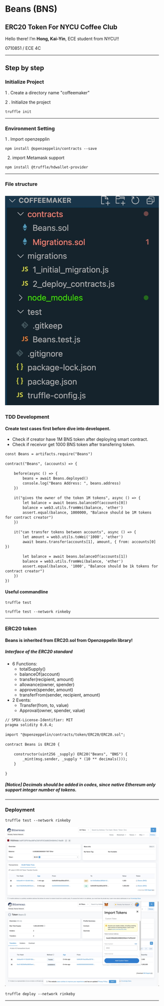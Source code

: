 # Beans (BNS)
## ERC20 Token For NYCU Coffee Club

Hello there! I’m **Hong, Kai-Yin**, ECE student from NYCU!!

0710851 / ECE 4C

---

## Step by step

### Initialize Project
1 . Create a directory name "coffeemaker"

2 . Initialize the project

```
truffle init
```
---
### Environment Setting
1 . Import openzepplin

```
npm install @openzeppelin/contracts --save
```

2. import Metamask support

```
npm install @truffle/hdwallet-provider
```
---
### File structure
![](./public/file_structure.jpg)
---
### TDD Development
#### Create test cases first before dive into developent.
 - Check if creator have 1M BNS token after deploying smart contract.
 - Check if receivor get 1000 BNS token after transfering token.

```
const Beans = artifacts.require("Beans")

contract("Beans", (accounts) => {

    before(async () => {
        beans = await Beans.deployed()
        console.log("Beans Address: ", beans.address)
    })

    it("gives the owner of the token 1M tokens", async () => {
        let balance = await beans.balanceOf(accounts[0])
        balance = web3.utils.fromWei(balance, 'ether')
        assert.equal(balance, 1000000, "Balance should be 1M tokens for contract creator")
    })

    it("can transfer tokens between accounts", async () => {
        let amount = web3.utils.toWei('1000', 'ether')
        await beans.transfer(accounts[1], amount, { from: accounts[0] })

        let balance = await beans.balanceOf(accounts[1])
        balance = web3.utils.fromWei(balance, 'ether')
        assert.equal(balance, '1000', "Balance should be 1k tokens for contract creator")
    })
})
```
#### Useful commandline

```
truffle test

```
```
truffle test --network rinkeby
```
---
### ERC20 token

#### Beans is inherited from ERC20.sol from Openzeppelin library!
##### Interface of the ERC20 standard
- 6 Functions:
	- totalSupply()
	- balanceOf(account)
	- transfer(recipient, amount)
	- allowance(owner, spender)
	- approve(spender, amount)
	- transferFrom(sender, recipient, amount)
- 2 Events:
	- Transfer(from, to, value)
	- Approval(owner, spender, value)

```
// SPDX-License-Identifier: MIT
pragma solidity 0.8.4;

import "@openzeppelin/contracts/token/ERC20/ERC20.sol";

contract Beans is ERC20 {

    constructor(uint256 _supply) ERC20("Beans", "BNS") {   
        _mint(msg.sender, _supply * (10 ** decimals()));
    }

}
```
##### [Notice] Decimals should be added in codes, since native Ethereum only support integer number of tokens.
---
### Deployment
```
truffle test --network rinkeby
```
![](./public/rinkeby_etherscan.jpg)
![](./public/bns_token.jpg)


```
truffle deploy --network rinkeby 
```
---
